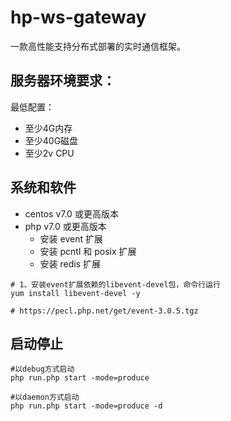 # hp-ws-gateway
一款高性能支持分布式部署的实时通信框架。

## 服务器环境要求：

最低配置：
- 至少4G内存
- 至少40G磁盘
- 至少2v CPU

## 系统和软件

- centos v7.0 或更高版本
- php v7.0 或更高版本
  - 安装 event 扩展
  - 安装 pcntl 和 posix 扩展
  - 安装 redis 扩展

```
# 1、安装event扩展依赖的libevent-devel包，命令行运行
yum install libevent-devel -y

# https://pecl.php.net/get/event-3.0.5.tgz
```


## 启动停止

```
#以debug方式启动
php run.php start -mode=produce

#以daemon方式启动
php run.php start -mode=produce -d
```
